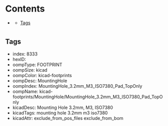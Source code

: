



Contents
========

* [](#)
	* [Tags](#tags)

# 

## Tags

- index: 8333
- hexID: 
- oompType: FOOTPRINT
- oompSize: kicad
- oompColor: kicad-footprints
- oompDesc: MountingHole
- oompIndex: MountingHole_3.2mm_M3_ISO7380_Pad_TopOnly
- oompName: kicad-footprints/MountingHole/MountingHole_3.2mm_M3_ISO7380_Pad_TopOnly
- kicadDesc: Mounting Hole 3.2mm, M3, ISO7380
- kicadTags: mounting hole 3.2mm m3 iso7380
- kicadAttr: exclude_from_pos_files exclude_from_bom
